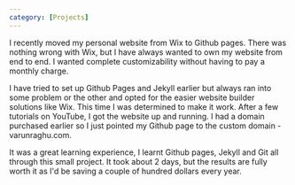 ```yaml
--- 
category: [Projects]
---
```


I recently moved my personal website from Wix to Github pages. There was nothing wrong with Wix, but I have always wanted to own my website from end to end. I wanted complete customizability without having to pay a monthly charge.

I have tried to set up Github Pages and Jekyll earlier but always ran into some problem or the other and opted for the easier website builder solutions like Wix. This time I was determined to make it work. After a few tutorials on YouTube, I got the website up and running. I had a domain purchased earlier so I just pointed my Github page to the custom domain - varunraghu.com. 

It was a great learning experience, I learnt Github pages, Jekyll and Git all through this small project. It took about 2 days, but the results are fully worth it as I'd be saving a couple of hundred dollars every year. 
